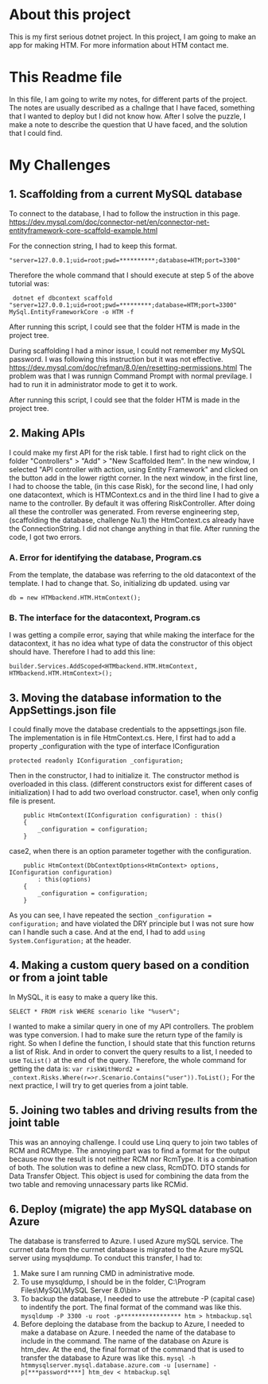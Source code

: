 # About this project
This is my first serious dotnet project.
In this project, I am going to make an app for making HTM. For more information about HTM contact me.
# This Readme file
In this file, I am going to write my notes, for different parts of the project.
The notes are usually described as a challnge that I have faced, something that I wanted to deploy but I did not know how. After I solve the puzzle, I make a note to describe the question that U have faced, and the solution that I could find.
# My Challenges
## 1. Scaffolding from a current MySQL database
To connect to the database, I had to follow the instruction in this page.
https://dev.mysql.com/doc/connector-net/en/connector-net-entityframework-core-scaffold-example.html

For the connection string, I had to keep this format.
```
"server=127.0.0.1;uid=root;pwd=**********;database=HTM;port=3300"
```
Therefore the whole command that I should execute at step 5 of the above tutorial was:
```
 dotnet ef dbcontext scaffold "server=127.0.0.1;uid=root;pwd=*********;database=HTM;port=3300" MySql.EntityFrameworkCore -o HTM -f
 ```


After running this script, I could see that the folder HTM is made in the project tree.
 
During scaffolding I had a minor issue, I could not remember my MySQL password. I was following this instruction but it was not effective.
https://dev.mysql.com/doc/refman/8.0/en/resetting-permissions.html
The problem was that I was runnign Command Prompt with normal previlage. I had to run it in administrator mode to get it to work.

After running this script, I could see that the folder HTM is made in the project tree.

## 2. Making APIs
I could make my first API for the risk table. I first had to right click on the folder "Controllers" > "Add" > "New Scaffolded Item". In the new window, I selected "API controller with action, using Entity Framework" and clicked on the button add in the lower rigtht corner.
In the next window, in the first line, I had to choose the table, (in this case Risk), for the second line, I had only one datacontext, which is HTMContext.cs and in the third line I had to give a name to the controller. By default it was offering RiskController.
After doing all these the controller was generated.
From reverse engineering step, (scaffolding the database, challenge Nu.1) the HtmContext.cs already have the ConnectionString. I did not change anything in that file.
After running the code, I got two errors. 
### A. Error for identifying the database, Program.cs
From the template, the database was referring to the old datacontext of the template. I had to change that. So, initializing db updated. using var 
```
db = new HTMbackend.HTM.HtmContext();
```
### B. The interface for the datacontext, Program.cs
I was getting a compile error, saying that while making the interface for the datacontext, it has no idea what type of data the constructor of this object should have. Therefore I had to add this line:
```
builder.Services.AddScoped<HTMbackend.HTM.HtmContext, HTMbackend.HTM.HtmContext>();
```

## 3. Moving the database information to the AppSettings.json file
I could finally move the database credentials to the appsettings.json file. The implementation is in file HtmContext.cs.
Here, I first had to add a property _configuration with the type of interface IConfiguration
```
protected readonly IConfiguration _configuration;
```
Then in the constructor, I had to initialize it. The constructor method is overloaded in this class. (different constructors exist for different cases of initialization)
I had to add two overload constructor.
case1, when only config file is present.
```
    public HtmContext(IConfiguration configuration) : this()
    {
        _configuration = configuration;
    }
```
case2, when there is an option parameter together with the configuration.
```
    public HtmContext(DbContextOptions<HtmContext> options, IConfiguration configuration)
        : this(options)
    {
        _configuration = configuration;
    }
```

As you can see, I have repeated the section ```_configuration = configuration;``` and have violated the DRY principle but I was not sure how can I handle such a case.
And at the end, I had to add ```using System.Configuration;``` at the header.

## 4. Making a custom query based on a condition or from a joint table
In MySQL, it is easy to make a query like this.
```
SELECT * FROM risk WHERE scenario like "%user%";
```
I wanted to make a similar query in one of my API controllers. The problem was type conversion. I had to make sure the return type of the family is right. So when I define the function, I should state that this function returns a list of Risk.
And in order to convert the query results to a list, I needed to use ```ToList()``` at the end of the query. Therefore, the whole command for getting the data is:
```var riskWithWord2 = _context.Risks.Where(r=>r.Scenario.Contains("user")).ToList();```
For the next practice, I will try to get queries from a joint table.

## 5. Joining two tables and driving results from the joint table
This was an annoying challenge. I could use Linq query to join two tables of RCM and RCMtype. The annoying part was to find a format for the output because now the result is not neither RCM nor RcmType. It is a combination of both.
The solution was to define a new class, RcmDTO. DTO stands for Data Transfer Object. This object is used for combining the data from the two table and removing unnacessary parts like RCMid.

## 6. Deploy (migrate) the app MySQL database on Azure
The database is transferred to Azure. I used Azure mySQL service. The currnet data from the currnet database is migrated to the Azure mySQL server using mysqldump. To conduct this transfer, I had to:
1. Make sure I am running CMD in administrative mode.
2. To use mysqldump, I should be in the folder, C:\Program Files\MySQL\MySQL Server 8.0\bin>
3. To backup the database, I needed to use the attrebute -P (capital case) to indentify the port. The final format of the command was like this.
```mysqldump -P 3300 -u root -p***************** htm > htmbackup.sql```
4. Before deploing the database from the backup to Azure, I needed to make a database on Azure. I needed the name of the database to include in the command. The name of the database on Azure is htm_dev.
At the end, the final format of the command that is used to transfer the database to Azure was like this.
```mysql -h htmmysqlserver.mysql.database.azure.com -u [username] -p[***password****] htm_dev < htmbackup.sql```